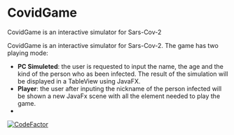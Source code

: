 # CovidGame
CovidGame is an interactive simulator for Sars-Cov-2

CovidGame is an interactive simulator for Sars-Cov-2. 
The game has two playing mode: 
 - **PC Simuleted**: the user is requested to input the name, the age and the kind of the person who as been infected. The result of the simulation will be displayed in a TableView using JavaFX.
 - **Player**: the user after inputing the nickname of the person infected will be shown a new JavaFx scene with all the element needed to play the game.
-
[![CodeFactor](https://www.codefactor.io/repository/github/snepgaming/covidgame/badge)](https://www.codefactor.io/repository/github/snepgaming/covidgame)
